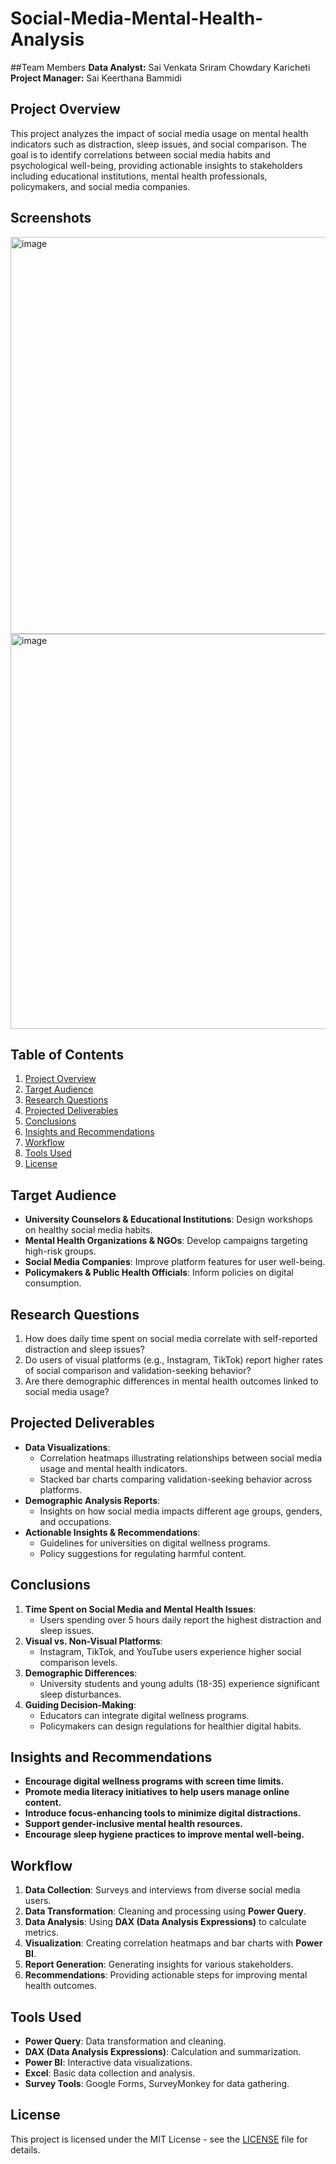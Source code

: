 # Social-Media-Mental-Health-Analysis

##Team Members
**Data Analyst:** Sai Venkata Sriram Chowdary Karicheti
**Project Manager:** Sai Keerthana Bammidi

## Project Overview

This project analyzes the impact of social media usage on mental health indicators such as distraction, sleep issues, and social comparison. The goal is to identify correlations between social media habits and psychological well-being, providing actionable insights to stakeholders including educational institutions, mental health professionals, policymakers, and social media companies.

## Screenshots

<img width="635" alt="image" src="https://github.com/user-attachments/assets/980d5a58-71db-46ad-8d03-a4ddb3c2670b" />

<img width="632" alt="image" src="https://github.com/user-attachments/assets/90530f64-5e6b-4120-9d1c-c2a20dd31c87" />


## Table of Contents

1. [Project Overview](#project-overview)
2. [Target Audience](#target-audience)
3. [Research Questions](#research-questions)
4. [Projected Deliverables](#projected-deliverables)
5. [Conclusions](#conclusions)
6. [Insights and Recommendations](#insights-and-recommendations)
7. [Workflow](#workflow)
8. [Tools Used](#tools-used)
9. [License](#license)

## Target Audience

- **University Counselors & Educational Institutions**: Design workshops on healthy social media habits.
- **Mental Health Organizations & NGOs**: Develop campaigns targeting high-risk groups.
- **Social Media Companies**: Improve platform features for user well-being.
- **Policymakers & Public Health Officials**: Inform policies on digital consumption.

## Research Questions

1. How does daily time spent on social media correlate with self-reported distraction and sleep issues?
2. Do users of visual platforms (e.g., Instagram, TikTok) report higher rates of social comparison and validation-seeking behavior?
3. Are there demographic differences in mental health outcomes linked to social media usage?

## Projected Deliverables

- **Data Visualizations**:
  - Correlation heatmaps illustrating relationships between social media usage and mental health indicators.
  - Stacked bar charts comparing validation-seeking behavior across platforms.
- **Demographic Analysis Reports**:
  - Insights on how social media impacts different age groups, genders, and occupations.
- **Actionable Insights & Recommendations**:
  - Guidelines for universities on digital wellness programs.
  - Policy suggestions for regulating harmful content.

## Conclusions

1. **Time Spent on Social Media and Mental Health Issues**:
   - Users spending over 5 hours daily report the highest distraction and sleep issues.
2. **Visual vs. Non-Visual Platforms**:
   - Instagram, TikTok, and YouTube users experience higher social comparison levels.
3. **Demographic Differences**:
   - University students and young adults (18-35) experience significant sleep disturbances.
4. **Guiding Decision-Making**:
   - Educators can integrate digital wellness programs.
   - Policymakers can design regulations for healthier digital habits.

## Insights and Recommendations

- **Encourage digital wellness programs with screen time limits.**
- **Promote media literacy initiatives to help users manage online content.**
- **Introduce focus-enhancing tools to minimize digital distractions.**
- **Support gender-inclusive mental health resources.**
- **Encourage sleep hygiene practices to improve mental well-being.**

## Workflow

1. **Data Collection**: Surveys and interviews from diverse social media users.
2. **Data Transformation**: Cleaning and processing using **Power Query**.
3. **Data Analysis**: Using **DAX (Data Analysis Expressions)** to calculate metrics.
4. **Visualization**: Creating correlation heatmaps and bar charts with **Power BI**.
5. **Report Generation**: Generating insights for various stakeholders.
6. **Recommendations**: Providing actionable steps for improving mental health outcomes.

## Tools Used

- **Power Query**: Data transformation and cleaning.
- **DAX (Data Analysis Expressions)**: Calculation and summarization.
- **Power BI**: Interactive data visualizations.
- **Excel**: Basic data collection and analysis.
- **Survey Tools**: Google Forms, SurveyMonkey for data gathering.

## License

This project is licensed under the MIT License - see the [LICENSE](LICENSE) file for details.

